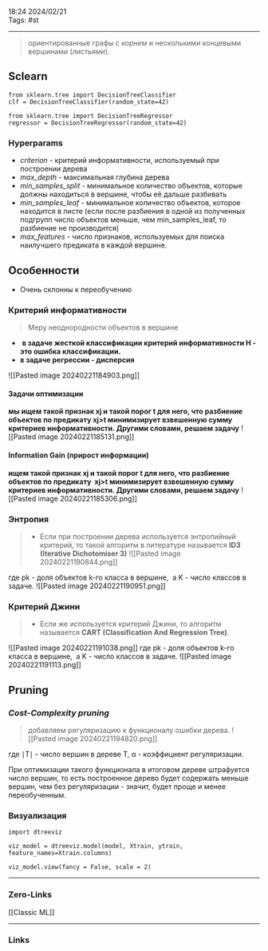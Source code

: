 18:24     2024/02/21    
Tags: #st
____
> ориентированные графы с _корнем_ и несколькими концевыми вершинами (_листьями_).

## Sclearn
```
from sklearn.tree import DecisionTreeClassifier
clf = DecisionTreeClassifier(random_state=42)

from sklearn.tree import DecisionTreeRegressor
regressor = DecisionTreeRegressor(random_state=42)
```
### Hyperparams
- _criterion_ - критерий информативности, используемый при построении дерева
- _max_depth_ - максимальная глубина дерева
- _min_samples_split_ - минимальное количество объектов, которые должны находиться в вершине, чтобы её дальше разбивать
- _min_samples_leaf_ - минимальное количество объектов, которое находится в листе (если после разбиения в одной из полученных подгрупп число объектов меньше, чем min_samples_leaf, то разбиение не производится)
- _max_features_ - число признаков, используемых для поиска наилучшего предиката в каждой вершине.


## Особенности
- Очень склонны к переобучению
### Критерий информативности
> Меру неоднородности объектов в вершине

-  **в задаче жесткой классификации критерий информативности H - это ошибка классификации.**
- **в задаче регрессии - дисперсия**

![[Pasted image 20240221184903.png]]
#### **Задачи оптимизации**
**мы ищем такой признак xj​ и такой порог t для него, что разбиение объектов по предикату xj​>t минимизирует взвешенную сумму критериев информативности. Другими словами, решаем задачу**
![[Pasted image 20240221185131.png]]
#### **Information Gain (прирост информации)**

**ищем такой признак xj​ и такой порог t для него, что разбиение объектов по предикату      xj​>t минимизирует взвешенную сумму критериев информативности. Другими словами, решаем задачу**
![[Pasted image 20240221185306.png]]

### Энтропия
> - Если при построении дерева используется энтропийный критерий, то такой алгоритм в литературе называется **ID3 (Iterative Dichotomiser 3)**
![[Pasted image 20240221190844.png]]

где pk​ - доля объектов k-го класса в вершине,  а K - число классов в задаче.
![[Pasted image 20240221190951.png]]

### Критерий Джини
> - Если же используется критерий Джини, то алгоритм называется **CART (Classification And Regression Tree)**.

![[Pasted image 20240221191038.png]]
где pk​ - доля объектов k-го класса в вершине,  а K - число классов в задаче.
![[Pasted image 20240221191113.png]]
## Pruning
### _Cost-Complexity pruning_
> добавляем регуляризацию к функционалу ошибки дерева.
![[Pasted image 20240221194820.png]]

где ∣T∣ - число вершин в дереве T, α - коэффициент регуляризации.

При оптимизации такого функционала в итоговом дереве штрафуется число вершин, то есть построенное дерево будет содержать меньше вершин, чем без регуляризации - значит, будет проще и менее переобученным.
### Визуализация 
```
import dtreeviz  

viz_model = dtreeviz.model(model, Xtrain, ytrain,
feature_names=Xtrain.columns)  

viz_model.view(fancy = False, scale = 2)
```



____
### Zero-Links
[[Classic ML]]

____
### Links